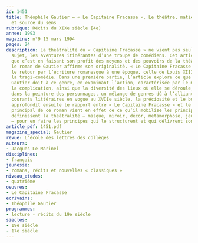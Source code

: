 ```yaml
---
id: 1451
title: Théophile Gautier – « Le Capitaine Fracasse ». Le théâtre, matière du roman
  et source du sens 
rubrique: Récits du XIXe siècle [4e]
annee: 1993
magazine: n°9 15 mars 1994
pages: 24
description: La théâtralité du « Capitaine Fracasse » ne vient pas seulement de son
  sujet, les aventures itinérantes d’une troupe de comédiens. Cet article démontre
  que c’est en faisant son profit des moyens et des pouvoirs de la théâtralité que
  le roman de Gautier affirme son originalité. « Le Capitaine Fracasse » marque d’abord
  le retour par l’écriture romanesque à une époque, celle de Louis XIII, où triomphait
  la tragi-comédie. Dans une première partie, l’article explore ce que le roman de
  Gautier doit à ce genre, en examinant l’action, caractérisée par le mouvement et
  la complication, ainsi que la diversité des lieux où elle se déroule, et en découvrant,
  dans la peinture des personnages, un mélange de genres dû à l’alliance des deux
  courants littéraires en vogue au XVIIe siècle, la préciosité et le burlesque. Il
  approfondit ensuite le rapport entre « Le Capitaine Fracasse » et le théâtre – l’intérêt
  principal de ce roman vient en effet de ce qu’il mobilise les principes mêmes qui
  définissent la théâtralité – masque, miroir, décor, métamorphose, jeu avec le double
  – pour en faire les principes qui le structurent et qui délivrent son sens.
article_pdf: 1451.pdf
magazine_special: Gautier
revue: L’école des lettres des collèges
auteurs:
- Jacques Le Marinel
disciplines:
- français
jeunesse:
- romans, récits et nouvelles « classiques »
niveau_etudes:
- quatrième
oeuvres:
- Le Capitaine Fracasse
ecrivains:
- Théophile Gautier
programmes:
- lecture - récits du 19e siècle
siecles:
- 19e siècle
- 17e siècle
---
```

